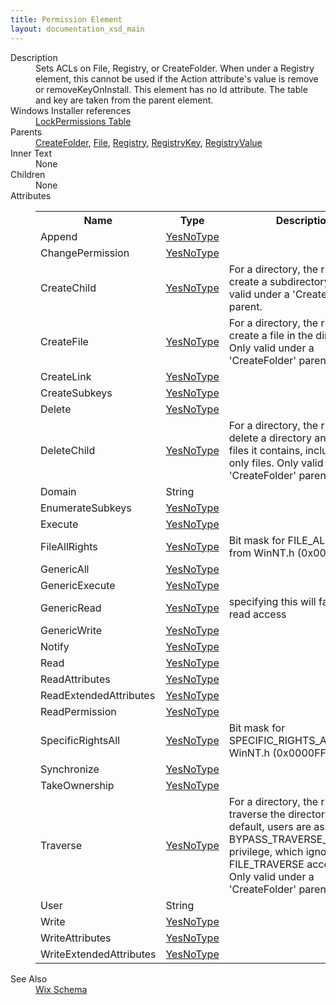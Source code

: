 ```yaml
---
title: Permission Element
layout: documentation_xsd_main
---
```

<dl>
  <dt>Description</dt>
  <dd>                 Sets ACLs on File, Registry, or CreateFolder.  When under a Registry element, this cannot be used                 if the Action attribute's value is remove or removeKeyOnInstall.  This element has no Id attribute.                 The table and key are taken from the parent element.             </dd>
  <dt>Windows Installer references</dt>
  <dd>
    <a href="http://msdn.microsoft.com/library/aa369774.aspx" target="_blank">LockPermissions Table</a>
  </dd>
  <dt>Parents</dt>
  <dd>
    <a href="../createfolder/">CreateFolder</a>, <a href="../file/">File</a>, <a href="../registry/">Registry</a>, <a href="../registrykey/">RegistryKey</a>, <a href="../registryvalue/">RegistryValue</a></dd>
  <dt>Inner Text</dt>
  <dd>None</dd>
  <dt>Children</dt>
  <dd>None</dd>
  <dt>Attributes</dt>
  <dd>
    <table cellspacing="0" cellpadding="0" class="schema">
      <tr>
        <th width="15%">Name</th>
        <th width="15%">Type</th>
        <th width="65%">Description</th>
        <th width="15%">Required</th>
      </tr>
      <tr>
        <td>Append</td>
        <td><a href="../simple_type_yesnotype/">YesNoType</a></td>
        <td>&nbsp;</td>
        <td>&nbsp;</td>
      </tr>
      <tr>
        <td>ChangePermission</td>
        <td><a href="../simple_type_yesnotype/">YesNoType</a></td>
        <td>&nbsp;</td>
        <td>&nbsp;</td>
      </tr>
      <tr>
        <td>CreateChild</td>
        <td><a href="../simple_type_yesnotype/">YesNoType</a></td>
        <td>For a directory, the right to create a subdirectory.  Only valid under a 'CreateFolder' parent.</td>
        <td>&nbsp;</td>
      </tr>
      <tr>
        <td>CreateFile</td>
        <td><a href="../simple_type_yesnotype/">YesNoType</a></td>
        <td>For a directory, the right to create a file in the directory.  Only valid under a 'CreateFolder' parent.</td>
        <td>&nbsp;</td>
      </tr>
      <tr>
        <td>CreateLink</td>
        <td><a href="../simple_type_yesnotype/">YesNoType</a></td>
        <td>&nbsp;</td>
        <td>&nbsp;</td>
      </tr>
      <tr>
        <td>CreateSubkeys</td>
        <td><a href="../simple_type_yesnotype/">YesNoType</a></td>
        <td>&nbsp;</td>
        <td>&nbsp;</td>
      </tr>
      <tr>
        <td>Delete</td>
        <td><a href="../simple_type_yesnotype/">YesNoType</a></td>
        <td>&nbsp;</td>
        <td>&nbsp;</td>
      </tr>
      <tr>
        <td>DeleteChild</td>
        <td><a href="../simple_type_yesnotype/">YesNoType</a></td>
        <td>For a directory, the right to delete a directory and all the files it contains, including read-only files.  Only valid under a 'CreateFolder' parent.</td>
        <td>&nbsp;</td>
      </tr>
      <tr>
        <td>Domain</td>
        <td>String</td>
        <td>&nbsp;</td>
        <td>&nbsp;</td>
      </tr>
      <tr>
        <td>EnumerateSubkeys</td>
        <td><a href="../simple_type_yesnotype/">YesNoType</a></td>
        <td>&nbsp;</td>
        <td>&nbsp;</td>
      </tr>
      <tr>
        <td>Execute</td>
        <td><a href="../simple_type_yesnotype/">YesNoType</a></td>
        <td>&nbsp;</td>
        <td>&nbsp;</td>
      </tr>
      <tr>
        <td>FileAllRights</td>
        <td><a href="../simple_type_yesnotype/">YesNoType</a></td>
        <td>Bit mask for FILE_ALL_ACCESS from WinNT.h (0x001F01FF).</td>
        <td>&nbsp;</td>
      </tr>
      <tr>
        <td>GenericAll</td>
        <td><a href="../simple_type_yesnotype/">YesNoType</a></td>
        <td>&nbsp;</td>
        <td>&nbsp;</td>
      </tr>
      <tr>
        <td>GenericExecute</td>
        <td><a href="../simple_type_yesnotype/">YesNoType</a></td>
        <td>&nbsp;</td>
        <td>&nbsp;</td>
      </tr>
      <tr>
        <td>GenericRead</td>
        <td><a href="../simple_type_yesnotype/">YesNoType</a></td>
        <td>specifying this will fail to grant read access</td>
        <td>&nbsp;</td>
      </tr>
      <tr>
        <td>GenericWrite</td>
        <td><a href="../simple_type_yesnotype/">YesNoType</a></td>
        <td>&nbsp;</td>
        <td>&nbsp;</td>
      </tr>
      <tr>
        <td>Notify</td>
        <td><a href="../simple_type_yesnotype/">YesNoType</a></td>
        <td>&nbsp;</td>
        <td>&nbsp;</td>
      </tr>
      <tr>
        <td>Read</td>
        <td><a href="../simple_type_yesnotype/">YesNoType</a></td>
        <td>&nbsp;</td>
        <td>&nbsp;</td>
      </tr>
      <tr>
        <td>ReadAttributes</td>
        <td><a href="../simple_type_yesnotype/">YesNoType</a></td>
        <td>&nbsp;</td>
        <td>&nbsp;</td>
      </tr>
      <tr>
        <td>ReadExtendedAttributes</td>
        <td><a href="../simple_type_yesnotype/">YesNoType</a></td>
        <td>&nbsp;</td>
        <td>&nbsp;</td>
      </tr>
      <tr>
        <td>ReadPermission</td>
        <td><a href="../simple_type_yesnotype/">YesNoType</a></td>
        <td>&nbsp;</td>
        <td>&nbsp;</td>
      </tr>
      <tr>
        <td>SpecificRightsAll</td>
        <td><a href="../simple_type_yesnotype/">YesNoType</a></td>
        <td>Bit mask for SPECIFIC_RIGHTS_ALL from WinNT.h (0x0000FFFF).</td>
        <td>&nbsp;</td>
      </tr>
      <tr>
        <td>Synchronize</td>
        <td><a href="../simple_type_yesnotype/">YesNoType</a></td>
        <td>&nbsp;</td>
        <td>&nbsp;</td>
      </tr>
      <tr>
        <td>TakeOwnership</td>
        <td><a href="../simple_type_yesnotype/">YesNoType</a></td>
        <td>&nbsp;</td>
        <td>&nbsp;</td>
      </tr>
      <tr>
        <td>Traverse</td>
        <td><a href="../simple_type_yesnotype/">YesNoType</a></td>
        <td>For a directory, the right to traverse the directory.  By default, users are assigned the BYPASS_TRAVERSE_CHECKING privilege, which ignores the FILE_TRAVERSE access right.  Only valid under a 'CreateFolder' parent.</td>
        <td>&nbsp;</td>
      </tr>
      <tr>
        <td>User</td>
        <td>String</td>
        <td>&nbsp;</td>
        <td>Yes</td>
      </tr>
      <tr>
        <td>Write</td>
        <td><a href="../simple_type_yesnotype/">YesNoType</a></td>
        <td>&nbsp;</td>
        <td>&nbsp;</td>
      </tr>
      <tr>
        <td>WriteAttributes</td>
        <td><a href="../simple_type_yesnotype/">YesNoType</a></td>
        <td>&nbsp;</td>
        <td>&nbsp;</td>
      </tr>
      <tr>
        <td>WriteExtendedAttributes</td>
        <td><a href="../simple_type_yesnotype/">YesNoType</a></td>
        <td>&nbsp;</td>
        <td>&nbsp;</td>
      </tr>
    </table>
  </dd>
  <dt>See Also</dt>
  <dd>
    <a href="../wix">Wix Schema</a>
  </dd>
</dl>
